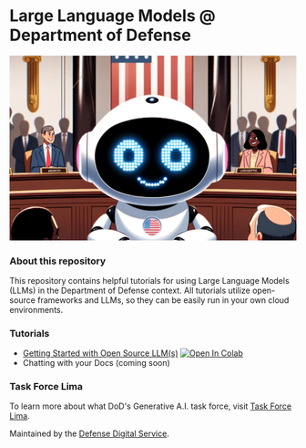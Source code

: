 # Large Language Models @ Department of Defense

<img src="LLM_USGOVT.png" >

### About this repository

This repository contains helpful tutorials for using Large Language Models (LLMs) in the Department of Defense context. All tutorials utilize open-source frameworks and LLMs, so they can be easily run in your own cloud environments.

### Tutorials

- [Getting Started with Open Source LLM(s)](./tutorials/Open_Source_LLMs_Getting_Started.ipynb) [![Open In Colab](https://colab.research.google.com/assets/colab-badge.svg)](https://githubtocolab.com/deptofdefense/LLMs-at-DoD/blob/main/tutorials/Open_Source_LLMs_Getting_Started.ipynb)
- Chatting with your Docs (coming soon)

### Task Force Lima

To learn more about what DoD's Generative A.I. task force, visit [Task Force Lima](https://www.dds.mil/taskforcelima).

Maintained by the [Defense Digital Service](https://www.dds.mil/).
